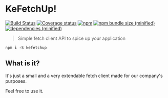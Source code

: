 # KeFetchUp!

[![Build Status](https://img.shields.io/travis/KazanExpress/kefetchup/master.svg?logo=travis&style=flat-square)](https://travis-ci.org/KazanExpress/kefetchup) [![Coverage status](https://img.shields.io/coveralls/github/KazanExpress/kefetchup/master.svg?style=flat-square)](https://coveralls.io/github/KazanExpress/kefetchup?branch=master) [![npm](https://img.shields.io/npm/v/kefetchup.svg?style=flat-square)](https://www.npmjs.com/package/kefetchup) 
[![npm bundle size (minified)](https://img.shields.io/bundlephobia/minzip/kefetchup.svg?style=flat-square)]() [![dependencies (minified)](https://img.shields.io/badge/dependencies-none-yellow.svg?style=flat-square)]()

> Simple fetch client API to spice up your application

`npm i -S kefetchup`

## What is it?

It's just a small and a very extendable fetch client made for our company's purposes.

Feel free to use it.
